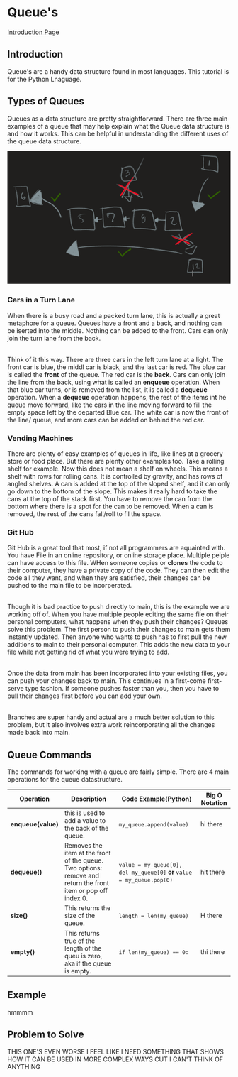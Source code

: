 # Queue's

[Introduction Page](0-Introduction.md)

## Introduction

Queue's are a handy data structure found in most languages. This tutorial is for the Python Lnaguage. 

## Types of Queues

Queues as a data structure are pretty straightforward. There are three main examples of a queue that may help explain what the Queue data structure is and how it works. This can be helpful in understanding the different uses of the queue data structure.

![Alt](/pictures/Queue%20Diagram.png "Queue")

### Cars in a Turn Lane

When there is a busy road and a packed turn lane, this is actually a great metaphore for a queue. Queues have a front and a back, and nothing can be iserted into the middle. Nothing can be added to the front. Cars can only join the turn lane from the back. 

<br>Think of it this way. There are three cars in the left turn lane at a light. The front car is blue, the middl car is black, and the last car is red. The blue car is called the <b>front</b> of the queue. The red car is the <b> back</b>. Cars can only join the line from the back, using what is called an <b>enqueue</b> operation. When that blue car turns, or is removed from the list, it is called a <b>dequeue</b> operation. When a <b>dequeue</b> operation happens, the rest of the items int he queue move forward, like the cars in the line moving forward to fill the empty space left by the departed Blue car. The white car is now the front of the line/ queue, and more cars can be added on behind the red car. 

### Vending Machines
There are plenty of easy examples of queues in life, like lines at a grocery store or food place. But there are plenty other examples too. Take a rolling shelf for example. Now this does not mean a shelf on wheels. This means a shelf with rows for rolling cans. It is controlled by gravity, and has rows of angled shelves. A can is added at the top of the sloped shelf, and it can only go down to the bottom of the slope. This makes it really hard to take the cans at the top of the stack first. You have to remove the can from the bottom where there is a spot for the can to be removed. When a can is removed, the rest of the cans fall/roll to fil the space.

### Git Hub

Git Hub is a great tool that most, if not all programmers are aquainted with. You have File in an online repository, or online storage place. Multiple peiple can have access to this file. WHen someone copies or <b>clones</b> the code to their computer, they have a private copy of the code. They can then edit the code all they want, and when they are satisfied, their changes can be pushed to the main file to be incorperated.   

<br> Though it is bad practice to push directly to main, this is the example we are working off of. When you have multiple people editing the same file on their personal computers, what happens when they push their changes? Queues solve this problem. The first person to push their changes to main gets them instantly updated. Then anyone who wants to push has to first pull the new additions to main to their personal computer. This adds the new data to your file while not getting rid of what you were trying to add. 

<br> Once the data from main has been incorporated into your existing files, you can push your changes back to main. This continues in a first-come first-serve type fashion. If someone pushes faster than you, then you have to pull their changes first before you can add your own. 

<br>Branches are super handy and actual are a much better solution to this problem, but it also involves extra work reincorporating all the changes made back into main. 

## Queue Commands

The commands for working with a queue are fairly simple. There are 4 main operations for the queue datastructure. 
 

Operation | Description | Code Example(Python) | Big O Notation
-------- | -------- | -------- |----------
<b>enqueue(value) | this is used to add a value to the back of the queue.| `my_queue.append(value)` | hi there
<b>dequeue() | Removes the item at the front of the queue. Two options: remove and return the front item or pop off index 0. | `value = my_queue[0], del my_queue[0]` <b>or</b> `value = my_queue.pop(0)` | hit there
<b>size() | This returns the size of the queue. | `length = len(my_queue)` | H there
<b>empty() | This returns true of the length of the queu is zero, aka if the queue is empty. | `if len(my_queue) == 0:` | thi there

## Example

hmmmm

## Problem to Solve

THIS ONE'S EVEN WORSE I FEEL LIKE I NEED SOMETHING THAT SHOWS HOW IT CAN BE USED IN MORE COMPLEX WAYS CUT I CAN'T THINK OF ANYTHING